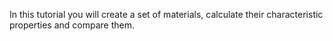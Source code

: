 <!-- TODO by MH -->

In this tutorial you will create a set of materials, calculate their characteristic properties and compare them.
